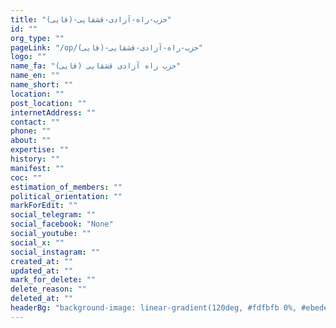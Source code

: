```yaml
---
title: "حزب-راه-آزادی-قشقایی-(قایی)"
id: ""
org_type: ""
pageLink: "/op/حزب-راه-آزادی-قشقایی-(قایی)"
logo: ""
name_fa: "حزب راه آزادی قشقایی (قایی)"
name_en: ""
name_short: ""
location: ""
post_location: ""
internetAddress: ""
contact: ""
phone: ""
about: ""
expertise: ""
history: ""
manifest: ""
coc: ""
estimation_of_members: ""
political_orientation: ""
markForEdit: ""
social_telegram: ""
social_facebook: "None"
social_youtube: ""
social_x: ""
social_instagram: ""
created_at: ""
updated_at: ""
mark_for_delete: ""
delete_reason: ""
deleted_at: ""
headerBg: "background-image: linear-gradient(120deg, #fdfbfb 0%, #ebedee 100%);"
---
```

